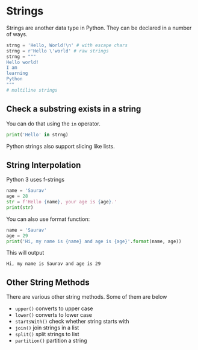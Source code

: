# Strings

Strings are another data type in Python. They can be declared in a number of ways.

```python
strng = 'Hello, World!\n' # with escape chars
strng = r'Hello \'world' # raw strings
strng = """
Hello world!
I am
learning
Python
"""
# multiline strings
```

## Check a substring exists in a string

You can do that using the `in` operator.

```python
print('Hello' in strng)
```

Python strings also support slicing like lists.

## String Interpolation

Python 3 uses f-strings

```python
name = 'Saurav'
age = 28
str = f'Hello {name}, your age is {age}.'
print(str)
```

You can also use format function:

```python
name = 'Saurav'
age = 29
print('Hi, my name is {name} and age is {age}'.format(name, age))
```

This will output

`Hi, my name is Saurav and age is 29`

## Other String Methods

There are various other string methods. Some of them are below

* `upper()` converts to upper case
* `lower()` converts to lower case
* `startsWith()` check whether string starts with
* `join()` join strings in a list
* `split()` split strings to list
* `partition()` partition a string
